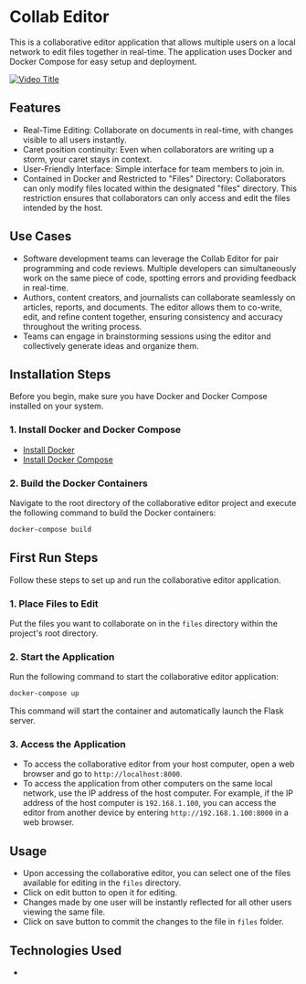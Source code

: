 # Collab Editor

This is a collaborative editor application that allows multiple users on a local network to edit files together in real-time. The application uses Docker and Docker Compose for easy setup and deployment.

[![Video Title](https://img.youtube.com/vi/eolc7DF0PTo/0.jpg)](https://www.youtube.com/watch?v=eolc7DF0PTo)

## Features

- Real-Time Editing: Collaborate on documents in real-time, with changes visible to all users instantly.
- Caret position continuity: Even when collaborators are writing up a storm, your caret stays in context.
- User-Friendly Interface: Simple interface for team members to join in.
- Contained in Docker and Restricted to "Files" Directory: Collaborators can only modify files located within the designated "files" directory. This restriction ensures that collaborators can only access and edit the files intended by the host.

## Use Cases

- Software development teams can leverage the Collab Editor for pair programming and code reviews. Multiple developers can simultaneously work on the same piece of code, spotting errors and providing feedback in real-time.
- Authors, content creators, and journalists can collaborate seamlessly on articles, reports, and documents. The editor allows them to co-write, edit, and refine content together, ensuring consistency and accuracy throughout the writing process.
- Teams can engage in brainstorming sessions using the editor and collectively generate ideas and organize them.

## Installation Steps

Before you begin, make sure you have Docker and Docker Compose installed on your system.

### 1. Install Docker and Docker Compose

- [Install Docker](https://docs.docker.com/get-docker/)
- [Install Docker Compose](https://docs.docker.com/compose/install/)

### 2. Build the Docker Containers

Navigate to the root directory of the collaborative editor project and execute the following command to build the Docker containers:

```sh
docker-compose build
```

## First Run Steps

Follow these steps to set up and run the collaborative editor application.

### 1. Place Files to Edit

Put the files you want to collaborate on in the `files` directory within the project's root directory.

### 2. Start the Application

Run the following command to start the collaborative editor application:

```sh
docker-compose up
```

This command will start the container and automatically launch the Flask server.

### 3. Access the Application

- To access the collaborative editor from your host computer, open a web browser and go to `http://localhost:8000`.
- To access the application from other computers on the same local network, use the IP address of the host computer. For example, if the IP address of the host computer is `192.168.1.100`, you can access the editor from another device by entering `http://192.168.1.100:8000` in a web browser.

## Usage

- Upon accessing the collaborative editor, you can select one of the files available for editing in the `files` directory.
- Click on edit button to open it for editing.
- Changes made by one user will be instantly reflected for all other users viewing the same file.
- Click on save button to commit the changes to the file in `files` folder. 

## Technologies Used

- 

